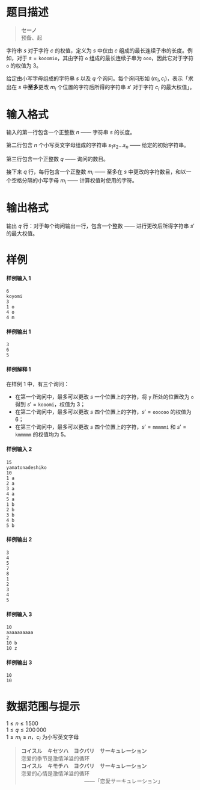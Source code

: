 
# 题目描述

> **セーノ**  
> 预备、起

字符串 $s$ 对于字符 $c$ 的权值，定义为 $s$ 中仅由 $c$ 组成的最长连续子串的长度。例如，对于 $s = \texttt{kooomio}$，其由字符 $\texttt{o}$ 组成的最长连续子串为 $\texttt{ooo}$，因此它对于字符 $\texttt{o}$ 的权值为 $3$。

给定由小写字母组成的字符串 $s$ 以及 $q$ 个询问。每个询问形如 $(m_i, c_i)$，表示「求出在 $s$ 中**至多**更改 $m_i$ 个位置的字符后所得的字符串 $s'$ 对于字符 $c_i$ 的最大权值」。

# 输入格式

输入的第一行包含一个正整数 $n$ —— 字符串 $s$ 的长度。

第二行包含 $n$ 个小写英文字母组成的字符串 $s_{1} s_2 \ldots s_n$ —— 给定的初始字符串。

第三行包含一个正整数 $q$ —— 询问的数目。

接下来 $q$ 行，每行包含一个正整数 $m_i$ —— 至多在 $s$ 中更改的字符数目，和以一个空格分隔的小写字母 $m_i$ —— 计算权值时使用的字符。

# 输出格式

输出 $q$ 行：对于每个询问输出一行，包含一个整数 —— 进行更改后所得字符串 $s'$ 的最大权值。

# 样例

#### 样例输入 1
```plain
6
koyomi
3
1 o
4 o
4 m
```

#### 样例输出 1
```plain
3
6
5
```

#### 样例解释 1
在样例 1 中，有三个询问：
* 在第一个询问中，最多可以更改 $s$ 一个位置上的字符，将 $\texttt{y}$ 所处的位置改为 $\texttt{o}$ 得到 $s' = \texttt{kooomi}$，权值为 $3$；
* 在第二个询问中，最多可以更改 $s$ 四个位置上的字符，$s' = \texttt{oooooo}$ 的权值为 $6$；
* 在第三个询问中，最多可以更改 $s$ 四个位置上的字符，$s' = \texttt{mmmmmi}$ 和 $s' = \texttt{kmmmmm}$ 的权值均为 $5$。

#### 样例输入 2
```plain
15
yamatonadeshiko
10
1 a
2 a
3 a
4 a
5 a
1 b
2 b
3 b
4 b
5 b
```

#### 样例输出 2
```plain
3
4
5
7
8
1
2
3
4
5
```

#### 样例输入 3
```plain
10
aaaaaaaaaa
2
10 b
10 z
```

#### 样例输出 3
```plain
10
10
```

# 数据范围与提示

$1 \leq n \leq 1\,500$  
$1 \leq q \leq 200\,000$  
$1 \leq m_i \leq n$，$c_i$ 为小写英文字母

> **コイスル　キセツハ　ヨクバリ　サーキュレーション**  
> 恋爱的季节是激情洋溢的循环  
> **コイスル　キモチハ　ヨクバリ　サーキュレーション**  
> 恋爱的心情是激情洋溢的循环  
> 　　　　　　　　　　　　——「恋愛サーキュレーション」

